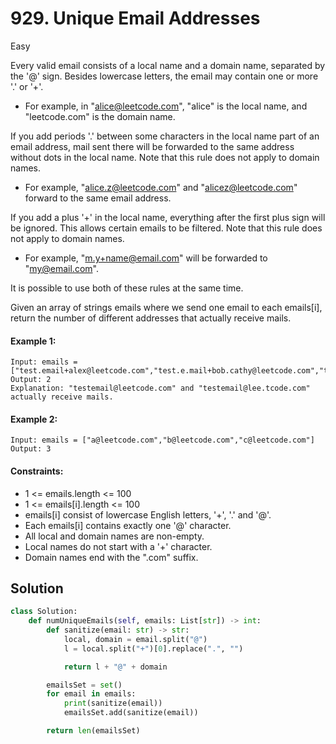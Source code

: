 # 929. Unique Email Addresses

Easy

Every valid email consists of a local name and a domain name, separated by the '@' sign. Besides lowercase letters, the email may contain one or more '.' or '+'.

- For example, in "alice@leetcode.com", "alice" is the local name, and "leetcode.com" is the domain name.

If you add periods '.' between some characters in the local name part of an email address, mail sent there will be forwarded to the same address without dots in the local name. Note that this rule does not apply to domain names.

- For example, "alice.z@leetcode.com" and "alicez@leetcode.com" forward to the same email address.

If you add a plus '+' in the local name, everything after the first plus sign will be ignored. This allows certain emails to be filtered. Note that this rule does not apply to domain names.

- For example, "m.y+name@email.com" will be forwarded to "my@email.com".

It is possible to use both of these rules at the same time.

Given an array of strings emails where we send one email to each emails[i], return the number of different addresses that actually receive mails.

#### Example 1:

```
Input: emails = ["test.email+alex@leetcode.com","test.e.mail+bob.cathy@leetcode.com","testemail+david@lee.tcode.com"]
Output: 2
Explanation: "testemail@leetcode.com" and "testemail@lee.tcode.com" actually receive mails.
```

#### Example 2:

```
Input: emails = ["a@leetcode.com","b@leetcode.com","c@leetcode.com"]
Output: 3
```

#### Constraints:

- 1 <= emails.length <= 100
- 1 <= emails[i].length <= 100
- emails[i] consist of lowercase English letters, '+', '.' and '@'.
- Each emails[i] contains exactly one '@' character.
- All local and domain names are non-empty.
- Local names do not start with a '+' character.
- Domain names end with the ".com" suffix.

## Solution

```python
class Solution:
    def numUniqueEmails(self, emails: List[str]) -> int:
        def sanitize(email: str) -> str:
            local, domain = email.split("@")
            l = local.split("+")[0].replace(".", "")

            return l + "@" + domain

        emailsSet = set()
        for email in emails:
            print(sanitize(email))
            emailsSet.add(sanitize(email))

        return len(emailsSet)
```
